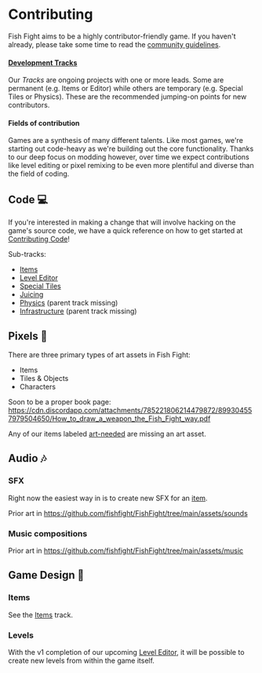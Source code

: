 # Contributing

Fish Fight aims to be a highly contributor-friendly game. If you haven't already, please take some time to read the [community guidelines](code_of_conduct.html).

#### [Development Tracks](https://github.com/fishfight/FishFight/issues/124)

Our *Tracks* are ongoing projects with one or more leads. Some are permanent (e.g. Items or Editor) while others are temporary (e.g. Special Tiles or Physics). These are the recommended jumping-on points for new contributors.

#### Fields of contribution

Games are a synthesis of many different talents. Like most games, we're starting out code-heavy as we're building out the core functionality. Thanks to our deep focus on modding however, over time we expect contributions like level editing or pixel remixing to be even more plentiful and diverse than the field of coding.

## Code 💻

If you're interested in making a change that will involve hacking on the game's source code, we have a quick reference on how to get started at [Contributing Code](./contributing_code.md)!

Sub-tracks:
- [Items](https://github.com/fishfight/FishFight/issues/129)
- [Level Editor](https://github.com/fishfight/FishFight/issues/160)
- [Special Tiles](https://github.com/fishfight/FishFight/issues/43)
- [Juicing](https://github.com/fishfight/FishFight/issues/120)
- [Physics](https://github.com/fishfight/FishFight/issues/30) (parent track missing)
- [Infrastructure](https://github.com/fishfight/FishFight/issues/127) (parent track missing)

## Pixels 🎨

There are three primary types of art assets in Fish Fight:

- Items
- Tiles & Objects
- Characters

Soon to be a proper book page:
https://cdn.discordapp.com/attachments/785221806214479872/899304557979504650/How_to_draw_a_weapon_the_Fish_Fight_way.pdf

Any of our items labeled [art-needed](https://github.com/fishfight/FishFight/labels/art-needed) are missing an art asset.

## Audio 🎶

### SFX

Right now the easiest way in is to create new SFX for an [item](https://github.com/fishfight/FishFight/labels/item).

Prior art in https://github.com/fishfight/FishFight/tree/main/assets/sounds

### Music compositions

Prior art in https://github.com/fishfight/FishFight/tree/main/assets/music

## Game Design 👾

### Items

See the [Items](https://github.com/fishfight/FishFight/issues/129) track.

### Levels

With the v1 completion of our upcoming [Level Editor](https://github.com/fishfight/FishFight/issues/160), it will be possible to create new levels from within the game itself.

